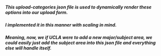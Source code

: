 ##### This upload-categories json file is used to dynamically render these options into our upload form. 
##### I implemented it in this manner with scaling in mind.

##### Meaning, now, we if UCLA were to add a new major/subject area, we could easily just add the subject area into this json file and everything else will handle itself.
